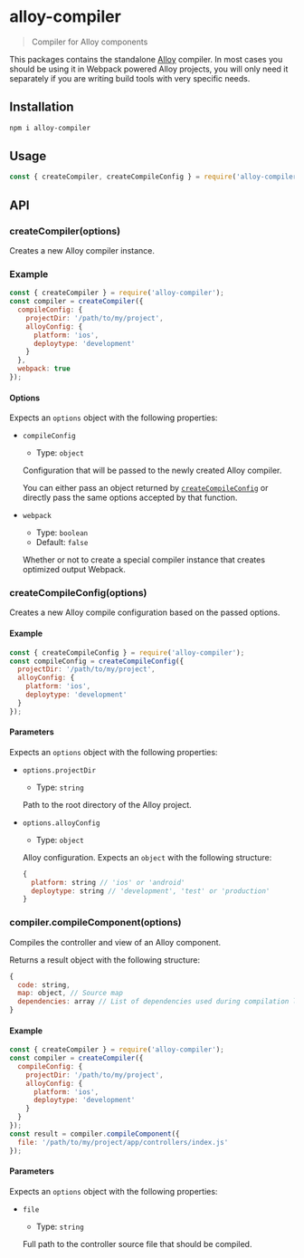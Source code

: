 # alloy-compiler

> Compiler for Alloy components

This packages contains the standalone [Alloy](https://github.com/appcelerator/alloy) compiler. In most cases you should be using it in Webpack powered Alloy projects, you will only need it separately if you are writing build tools with very specific needs.

## Installation

```bash
npm i alloy-compiler
```

## Usage

```js
const { createCompiler, createCompileConfig } = require('alloy-compiler');
```

## API

### createCompiler(options)

Creates a new Alloy compiler instance.

### Example

```js
const { createCompiler } = require('alloy-compiler');
const compiler = createCompiler({
  compileConfig: {
    projectDir: '/path/to/my/project',
    alloyConfig: {
      platform: 'ios',
      deploytype: 'development'
    }
  },
  webpack: true
});
```

#### Options

Expects an `options` object with the following properties:

- `compileConfig`
  - Type: `object`

  Configuration that will be passed to the newly created Alloy compiler.

  You can either pass an object returned by [`createCompileConfig`](#createCompileConfig) or directly pass the same options accepted by that function.

- `webpack`
  - Type: `boolean`
  - Default: `false`

  Whether or not to create a special compiler instance that creates optimized output Webpack.

### createCompileConfig(options)

Creates a new Alloy compile configuration based on the passed options.

#### Example

```js
const { createCompileConfig } = require('alloy-compiler');
const compileConfig = createCompileConfig({
  projectDir: '/path/to/my/project',
  alloyConfig: {
    platform: 'ios',
    deploytype: 'development'
  }
});
```

#### Parameters

Expects an `options` object with the following properties:

- `options.projectDir`
  - Type: `string`

  Path to the root directory of the Alloy project.

- `options.alloyConfig`
  - Type: `object`

  Alloy configuration. Expects an `object` with the following structure:

    ```js
    {
      platform: string // 'ios' or 'android'
      deploytype: string // 'development', 'test' or 'production'
    }
    ```

### compiler.compileComponent(options)

Compiles the controller and view of an Alloy component.

Returns a result object with the following structure:

```js
{
  code: string,
  map: object, // Source map
  dependencies: array // List of dependencies used during compilation like view and style file
}
```

#### Example

```js
const { createCompiler } = require('alloy-compiler');
const compiler = createCompiler({
  compileConfig: {
    projectDir: '/path/to/my/project',
    alloyConfig: {
      platform: 'ios',
      deploytype: 'development'
    }
  }
});
const result = compiler.compileComponent({
  file: '/path/to/my/project/app/controllers/index.js'
});
```

#### Parameters

Expects an `options` object with the following properties:

- `file`
  - Type: `string`

  Full path to the controller source file that should be compiled.
